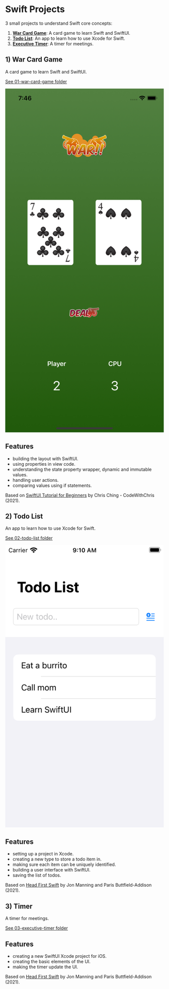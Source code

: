 # Swift Projects

3 small projects to understand Swift core concepts:

1. [**War Card Game**](#warcardgame): A card game to learn Swift and SwiftUI.
2. [**Todo List**](#todolist): An app to learn how to use Xcode for Swift.
3. [**Executive Timer**](#timer): A timer for meetings.

## <a name="warcardgame"></a> 1) War Card Game

A card game to learn Swift and SwiftUI.

[See 01-war-card-game folder](https://github.com/solygambas/swift-projects/tree/main/01-war-card-game)

<p align="center">
    <a href="https://github.com/solygambas/swift-projects/tree/main/01-war-card-game">
        <img src="01-war-card-game/screenshot.png" style="width:528px;max-width:100%;">
    </a>
</p>

## Features

- building the layout with SwiftUI.
- using properties in view code.
- understanding the state property wrapper, dynamic and immutable values.
- handling user actions.
- comparing values using if statements.

Based on [SwiftUI Tutorial for Beginners](https://www.youtube.com/watch?v=F2ojC6TNwws) by Chris Ching - CodeWithChris (2021).

## <a name="todolist"></a> 2) Todo List

An app to learn how to use Xcode for Swift.

[See 02-todo-list folder](https://github.com/solygambas/swift-projects/tree/main/02-todo-list)

<p align="center">
    <a href="https://github.com/solygambas/swift-projects/tree/main/02-todo-list">
        <img src="02-todo-list/screenshot.png" style="width:528px;max-width:100%;">
    </a>
</p>

## Features

- setting up a project in Xcode.
- creating a new type to store a todo item in.
- making sure each item can be uniquely identified.
- building a user interface with SwiftUI.
- saving the list of todos.

Based on [Head First Swift](https://www.amazon.com/Head-First-Swift-Anthony-Gray/dp/1491922850) by Jon Manning and Paris Buttfield-Addison (2021).

## <a name="timer"></a> 3) Timer

A timer for meetings.

[See 03-executive-timer folder](https://github.com/solygambas/swift-projects/tree/main/03-executive-timer)

<!-- <p align="center">
    <a href="https://github.com/solygambas/swift-projects/tree/main/03-executive-timer">
        <img src="03-executive-timer/screenshot.png" style="width:528px;max-width:100%;">
    </a>
</p> -->

## Features

- creating a new SwiftUI Xcode project for iOS.
- creating the basic elements of the UI.
- making the timer update the UI.

Based on [Head First Swift](https://www.amazon.com/Head-First-Swift-Anthony-Gray/dp/1491922850) by Jon Manning and Paris Buttfield-Addison (2021).
